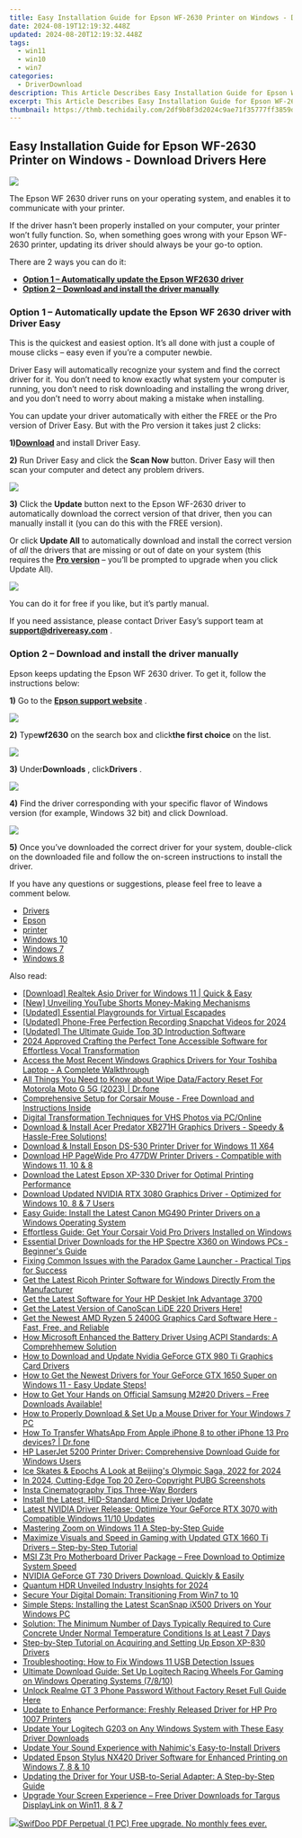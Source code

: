 ```yaml
---
title: Easy Installation Guide for Epson WF-2630 Printer on Windows - Download Drivers Here
date: 2024-08-19T12:19:32.448Z
updated: 2024-08-20T12:19:32.448Z
tags:
  - win11
  - win10
  - win7
categories:
  - DriverDownload
description: This Article Describes Easy Installation Guide for Epson WF-2630 Printer on Windows - Download Drivers Here
excerpt: This Article Describes Easy Installation Guide for Epson WF-2630 Printer on Windows - Download Drivers Here
thumbnail: https://thmb.techidaily.com/2df9b8f3d2024c9ae71f35777ff3859d473b31e678b62a9cc1948e6b45c0733b.jpg
---
```


## Easy Installation Guide for Epson WF-2630 Printer on Windows - Download Drivers Here

![](https://images.drivereasy.com/wp-content/uploads/2019/10/2019-10-18_11-07-32.jpg)

 The Epson WF 2630 driver runs on your operating system, and enables it to communicate with your printer.

 If the driver hasn’t been properly installed on your computer, your printer won’t fully function. So, when something goes wrong with your Epson WF-2630 printer, updating its driver should always be your go-to option.

There are 2 ways you can do it:

* **[Option 1 – Automatically update the Epson WF2630 driver](https://tools.techidaily.com/drivereasy/download/)**
* **[Option 2 – Download and install the driver manually](https://tools.techidaily.com/drivereasy/download/)**

### **Option 1 – Automatically update** the Epson WF 2630 **driver** with Driver Easy

 This is the quickest and easiest option. It’s all done with just a couple of mouse clicks – easy even if you’re a computer newbie.

 Driver Easy will automatically recognize your system and find the correct driver for it. You don’t need to know exactly what system your computer is running, you don’t need to risk downloading and installing the wrong driver, and you don’t need to worry about making a mistake when installing.

 You can update your driver automatically with either the FREE or the Pro version of Driver Easy. But with the Pro version it takes just 2 clicks:

 **1)[Download](https://tools.techidaily.com/drivereasy/download/) [](https://tools.techidaily.com/drivereasy/download/)**  and install Driver Easy.

**2)** Run Driver Easy and click the **Scan Now** button. Driver Easy will then scan your computer and detect any problem drivers.

![](https://images.drivereasy.com/wp-content/uploads/2019/10/2019-10-17_12-11-59-7.jpg)

**3)** Click the **Update**  button next to the Epson WF-2630 driver to automatically download the correct version of that driver, then you can manually install it (you can do this with the FREE version).

 Or click **Update All** to automatically download and install the correct version of _all_ the drivers that are missing or out of date on your system (this requires the **[Pro version](https://tools.techidaily.com/drivereasy/download/)**  – you’ll be prompted to upgrade when you click Update All).

![](https://images.drivereasy.com/wp-content/uploads/2019/10/2019-10-18_11-03-55.jpg)

 You can do it for free if you like, but it’s partly manual.

 If you need assistance, please contact Driver Easy’s support team at [**support@drivereasy.com**](https://tools.techidaily.com/drivereasy/download/) .

### **Option 2 – Download and install the driver manually**

 Epson keeps updating the Epson WF 2630 driver. To get it, follow the instructions below:

**1)** Go to the **[Epson support website](https://epson.com/usa)**  .

![](https://images.drivereasy.com/wp-content/uploads/2019/10/2019-10-18_11-30-53-1024x402.jpg)

**2)** Type**wf2630** on the search box and click**the first choice** on the list.

![](https://images.drivereasy.com/wp-content/uploads/2019/10/2019-10-18_11-31-43-1024x475.jpg)

**3)** Under**Downloads** , click**Drivers** .

![](https://images.drivereasy.com/wp-content/uploads/2019/10/2019-10-18_11-33-46-1024x524.jpg)

**4)** Find the driver corresponding with your specific flavor of Windows version (for example, Windows 32 bit) and click Download.

![](https://images.drivereasy.com/wp-content/uploads/2019/10/2019-10-18_11-33-46-2-1024x329.jpg)

**5)** Once you’ve downloaded the correct driver for your system, double-click on the downloaded file and follow the on-screen instructions to install the driver.

 If you have any questions or suggestions, please feel free to leave a comment below.

* [Drivers](https://tools.techidaily.com/drivereasy/download/)
* [Epson](https://tools.techidaily.com/drivereasy/download/)
* [printer](https://tools.techidaily.com/drivereasy/download/)
* [Windows 10](https://tools.techidaily.com/drivereasy/download/)
* [Windows 7](https://tools.techidaily.com/drivereasy/download/)
* [Windows 8](https://tools.techidaily.com/drivereasy/download/)

<ins class="adsbygoogle"
     style="display:block"
     data-ad-format="autorelaxed"
     data-ad-client="ca-pub-7571918770474297"
     data-ad-slot="1223367746"></ins>



<ins class="adsbygoogle"
     style="display:block"
     data-ad-client="ca-pub-7571918770474297"
     data-ad-slot="8358498916"
     data-ad-format="auto"
     data-full-width-responsive="true"></ins>

<span class="atpl-alsoreadstyle">Also read:</span>
<div><ul>
<li><a href="https://hardware-help.techidaily.com/download-realtek-asio-driver-for-windows-11-quick-and-easy/"><u>[Download] Realtek Asio Driver for Windows 11 | Quick & Easy</u></a></li>
<li><a href="https://facebook-video-share.techidaily.com/new-unveiling-youtube-shorts-money-making-mechanisms/"><u>[New] Unveiling YouTube Shorts Money-Making Mechanisms</u></a></li>
<li><a href="https://screen-video-capture.techidaily.com/updated-essential-playgrounds-for-virtual-escapades/"><u>[Updated] Essential Playgrounds for Virtual Escapades</u></a></li>
<li><a href="https://snapchat-videos.techidaily.com/updated-phone-free-perfection-recording-snapchat-videos-for-2024/"><u>[Updated] Phone-Free Perfection  Recording Snapchat Videos for 2024</u></a></li>
<li><a href="https://facebook-video-share.techidaily.com/updated-the-ultimate-guide-top-3d-introduction-software/"><u>[Updated] The Ultimate Guide  Top 3D Introduction Software</u></a></li>
<li><a href="https://extra-resources.techidaily.com/2024-approved-crafting-the-perfect-tone-accessible-software-for-effortless-vocal-transformation/"><u>2024 Approved  Crafting the Perfect Tone  Accessible Software for Effortless Vocal Transformation</u></a></li>
<li><a href="https://hardware-help.techidaily.com/access-the-most-recent-windows-graphics-drivers-for-your-toshiba-laptop-a-complete-walkthrough/"><u>Access the Most Recent Windows Graphics Drivers for Your Toshiba Laptop - A Complete Walkthrough</u></a></li>
<li><a href="https://phone-solutions.techidaily.com/all-things-you-need-to-know-about-wipe-datafactory-reset-for-motorola-moto-g-5g-2023-drfone-by-drfone-reset-android-reset-android/"><u>All Things You Need to Know about Wipe Data/Factory Reset For Motorola Moto G 5G (2023) | Dr.fone</u></a></li>
<li><a href="https://hardware-help.techidaily.com/comprehensive-setup-for-corsair-mouse-free-download-and-instructions-inside/"><u>Comprehensive Setup for Corsair Mouse - Free Download and Instructions Inside</u></a></li>
<li><a href="https://extra-information.techidaily.com/digital-transformation-techniques-for-vhs-photos-via-pconline/"><u>Digital Transformation Techniques for VHS Photos via PC/Online</u></a></li>
<li><a href="https://hardware-help.techidaily.com/download-and-install-acer-predator-xb271h-graphics-drivers-speedy-and-hassle-free-solutions/"><u>Download & Install Acer Predator XB271H Graphics Drivers - Speedy & Hassle-Free Solutions!</u></a></li>
<li><a href="https://hardware-help.techidaily.com/download-and-install-epson-ds-530-printer-driver-for-windows-11-x64/"><u>Download & Install Epson DS-530 Printer Driver for Windows 11 X64</u></a></li>
<li><a href="https://hardware-help.techidaily.com/download-hp-pagewide-pro-477dw-printer-drivers-compatible-with-windows-11-10-and-8/"><u>Download HP PageWide Pro 477DW Printer Drivers - Compatible with Windows 11, 10 & 8</u></a></li>
<li><a href="https://hardware-help.techidaily.com/download-the-latest-epson-xp-330-driver-for-optimal-printing-performance/"><u>Download the Latest Epson XP-330 Driver for Optimal Printing Performance</u></a></li>
<li><a href="https://hardware-help.techidaily.com/download-updated-nvidia-rtx-3080-graphics-driver-optimized-for-windows-10-8-and-7-users/"><u>Download Updated NVIDIA RTX 3080 Graphics Driver - Optimized for Windows 10, 8 & 7 Users</u></a></li>
<li><a href="https://hardware-help.techidaily.com/easy-guide-install-the-latest-canon-mg490-printer-drivers-on-a-windows-operating-system/"><u>Easy Guide: Install the Latest Canon MG490 Printer Drivers on a Windows Operating System</u></a></li>
<li><a href="https://hardware-help.techidaily.com/effortless-guide-get-your-corsair-void-pro-drivers-installed-on-windows/"><u>Effortless Guide: Get Your Corsair Void Pro Drivers Installed on Windows</u></a></li>
<li><a href="https://hardware-help.techidaily.com/essential-driver-downloads-for-the-hp-spectre-x360-on-windows-pcs-beginners-guide/"><u>Essential Driver Downloads for the HP Spectre X360 on Windows PCs - Beginner's Guide</u></a></li>
<li><a href="https://win-able.techidaily.com/fixing-common-issues-with-the-paradox-game-launcher-practical-tips-for-success/"><u>Fixing Common Issues with the Paradox Game Launcher - Practical Tips for Success</u></a></li>
<li><a href="https://hardware-help.techidaily.com/get-the-latest-ricoh-printer-software-for-windows-directly-from-the-manufacturer/"><u>Get the Latest Ricoh Printer Software for Windows Directly From the Manufacturer</u></a></li>
<li><a href="https://hardware-help.techidaily.com/get-the-latest-software-for-your-hp-deskjet-ink-advantage-3700/"><u>Get the Latest Software for Your HP Deskjet Ink Advantage 3700</u></a></li>
<li><a href="https://win-amazing.techidaily.com/get-the-latest-version-of-canoscan-lide-220-drivers-here/"><u>Get the Latest Version of CanoScan LiDE 220 Drivers Here!</u></a></li>
<li><a href="https://hardware-help.techidaily.com/get-the-newest-amd-ryzen-5-2400g-graphics-card-software-here-fast-free-and-reliable/"><u>Get the Newest AMD Ryzen 5 2400G Graphics Card Software Here - Fast, Free, and Reliable</u></a></li>
<li><a href="https://hardware-help.techidaily.com/how-microsoft-enhanced-the-battery-driver-using-acpi-standards-a-comprehhemew-solution/"><u>How Microsoft Enhanced the Battery Driver Using ACPI Standards: A Comprehhemew Solution</u></a></li>
<li><a href="https://hardware-help.techidaily.com/how-to-download-and-update-nvidia-geforce-gtx-980-ti-graphics-card-drivers/"><u>How to Download and Update Nvidia GeForce GTX 980 Ti Graphics Card Drivers</u></a></li>
<li><a href="https://hardware-help.techidaily.com/how-to-get-the-newest-drivers-for-your-geforce-gtx-1650-super-on-windows-11-easy-update-steps/"><u>How to Get the Newest Drivers for Your GeForce GTX 1650 Super on Windows 11 - Easy Update Steps!</u></a></li>
<li><a href="https://hardware-help.techidaily.com/how-to-get-your-hands-on-official-samsung-m220-drivers-free-downloads-available/"><u>How to Get Your Hands on Official Samsung M2#20 Drivers – Free Downloads Available!</u></a></li>
<li><a href="https://hardware-help.techidaily.com/how-to-properly-download-and-set-up-a-mouse-driver-for-your-windows-7-pc/"><u>How to Properly Download & Set Up a Mouse Driver for Your Windows 7 PC</u></a></li>
<li><a href="https://techidaily.com/how-to-transfer-whatsapp-from-apple-iphone-8-to-other-iphone-13-pro-devices-drfone-by-drfone-transfer-whatsapp-from-ios-transfer-whatsapp-from-ios/"><u>How To Transfer WhatsApp From Apple iPhone 8 to other iPhone 13 Pro devices? | Dr.fone</u></a></li>
<li><a href="https://hardware-help.techidaily.com/hp-laserjet-5200-printer-driver-comprehensive-download-guide-for-windows-users/"><u>HP LaserJet 5200 Printer Driver: Comprehensive Download Guide for Windows Users</u></a></li>
<li><a href="https://some-knowledge.techidaily.com/ice-skates-and-epochs-a-look-at-beijings-olympic-saga-2022-for-2024/"><u>Ice Skates & Epochs  A Look at Beijing's Olympic Saga, 2022 for 2024</u></a></li>
<li><a href="https://fox-info.techidaily.com/in-2024-cutting-edge-top-20-zero-copyright-pubg-screenshots/"><u>In 2024, Cutting-Edge Top 20 Zero-Copyright PUBG Screenshots</u></a></li>
<li><a href="https://instagram-video-files.techidaily.com/insta-cinematography-tips-three-way-borders/"><u>Insta Cinematography Tips  Three-Way Borders</u></a></li>
<li><a href="https://hardware-help.techidaily.com/install-the-latest-hid-standard-mice-driver-update/"><u>Install the Latest, HID-Standard Mice Driver Update</u></a></li>
<li><a href="https://hardware-help.techidaily.com/latest-nvidia-driver-release-optimize-your-geforce-rtx-3070-with-compatible-windows-1110-updates/"><u>Latest NVIDIA Driver Release: Optimize Your GeForce RTX 3070 with Compatible Windows 11/10 Updates</u></a></li>
<li><a href="https://extra-hints.techidaily.com/mastering-zoom-on-windows-11-a-step-by-step-guide/"><u>Mastering Zoom on Windows 11  A Step-by-Step Guide</u></a></li>
<li><a href="https://hardware-help.techidaily.com/maximize-visuals-and-speed-in-gaming-with-updated-gtx-1660-ti-drivers-step-by-step-tutorial/"><u>Maximize Visuals and Speed in Gaming with Updated GTX 1660 Ti Drivers – Step-by-Step Tutorial</u></a></li>
<li><a href="https://hardware-help.techidaily.com/msi-z3t-pro-motherboard-driver-package-free-download-to-optimize-system-speed/"><u>MSI Z3t Pro Motherboard Driver Package – Free Download to Optimize System Speed</u></a></li>
<li><a href="https://hardware-help.techidaily.com/nvidia-geforce-gt-730-drivers-download-quickly-and-easily/"><u>NVIDIA GeForce GT 730 Drivers Download. Quickly & Easily</u></a></li>
<li><a href="https://extra-skills.techidaily.com/quantum-hdr-unveiled-industry-insights-for-2024/"><u>Quantum HDR Unveiled  Industry Insights for 2024</u></a></li>
<li><a href="https://buynow-marvelous.techidaily.com/secure-your-digital-domain-transitioning-from-win7-to-10/"><u>Secure Your Digital Domain: Transitioning From Win7 to 10</u></a></li>
<li><a href="https://hardware-help.techidaily.com/simple-steps-installing-the-latest-scansnap-ix500-drivers-on-your-windows-pc/"><u>Simple Steps: Installing the Latest ScanSnap iX500 Drivers on Your Windows PC</u></a></li>
<li><a href="https://hardware-help.techidaily.com/solution-the-minimum-number-of-days-typically-required-to-cure-concrete-under-normal-temperature-conditions-is-at-least-7-days/"><u>Solution: The Minimum Number of Days Typically Required to Cure Concrete Under Normal Temperature Conditions Is at Least 7 Days</u></a></li>
<li><a href="https://hardware-help.techidaily.com/step-by-step-tutorial-on-acquiring-and-setting-up-epson-xp-830-drivers/"><u>Step-by-Step Tutorial on Acquiring and Setting Up Epson XP-830 Drivers</u></a></li>
<li><a href="https://hardware-help.techidaily.com/troubleshooting-how-to-fix-windows-11-usb-detection-issues/"><u>Troubleshooting: How to Fix Windows 11 USB Detection Issues</u></a></li>
<li><a href="https://hardware-help.techidaily.com/ultimate-download-guide-set-up-logitech-racing-wheels-for-gaming-on-windows-operating-systems-7810/"><u>Ultimate Download Guide: Set Up Logitech Racing Wheels For Gaming on Windows Operating Systems (7/8/10)</u></a></li>
<li><a href="https://easy-unlock-android.techidaily.com/unlock-realme-gt-3-phone-password-without-factory-reset-full-guide-here-by-drfone-android/"><u>Unlock Realme GT 3 Phone Password Without Factory Reset Full Guide Here</u></a></li>
<li><a href="https://hardware-help.techidaily.com/update-to-enhance-performance-freshly-released-driver-for-hp-pro-1007-printers/"><u>Update to Enhance Performance: Freshly Released Driver for HP Pro 1007 Printers</u></a></li>
<li><a href="https://hardware-help.techidaily.com/update-your-logitech-g203-on-any-windows-system-with-these-easy-driver-downloads/"><u>Update Your Logitech G203 on Any Windows System with These Easy Driver Downloads</u></a></li>
<li><a href="https://hardware-help.techidaily.com/update-your-sound-experience-with-nahimics-easy-to-install-drivers/"><u>Update Your Sound Experience with Nahimic's Easy-to-Install Drivers</u></a></li>
<li><a href="https://hardware-help.techidaily.com/updated-epson-stylus-nx420-driver-software-for-enhanced-printing-on-windows-7-8-and-10/"><u>Updated Epson Stylus NX420 Driver Software for Enhanced Printing on Windows 7, 8 & 10</u></a></li>
<li><a href="https://hardware-help.techidaily.com/updating-the-driver-for-your-usb-to-serial-adapter-a-step-by-step-guide/"><u>Updating the Driver for Your USB-to-Serial Adapter: A Step-by-Step Guide</u></a></li>
<li><a href="https://hardware-help.techidaily.com/upgrade-your-screen-experience-free-driver-downloads-for-targus-displaylink-on-win11-8-and-7/"><u>Upgrade Your Screen Experience – Free Driver Downloads for Targus DisplayLink on Win11, 8 & 7</u></a></li>
</ul></div>

<!-- affiliate ads begin -->
<a href="https://purchase.swifdoo.com/order/checkout.php?PRODS=40002162&QTY=1&AFFILIATE=108875&CART=1"><img src="https://secure.avangate.com/images/merchant/8b932759a5a04ddb34bf79e3f9072e4b/products/1_Product%20box%20white-1024x1024.png" border="0">SwifDoo PDF Perpetual (1 PC) Free upgrade. No monthly fees ever. 
</a>
<!-- affiliate ads end -->